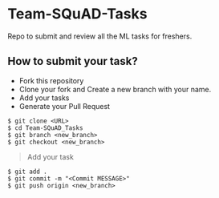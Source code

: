 # Team-SQuAD-Tasks

Repo to submit and review all the ML tasks for freshers. 

## How to submit your task?
- Fork this repository
- Clone your fork and Create a new branch with your name.
- Add your tasks
- Generate your Pull Request

```
$ git clone <URL>
$ cd Team-SQuAD_Tasks
$ git branch <new_branch> 
$ git checkout <new_branch>
```


> Add your task
```
$ git add .
$ git commit -m "<Commit MESSAGE>"
$ git push origin <new_branch>
```


